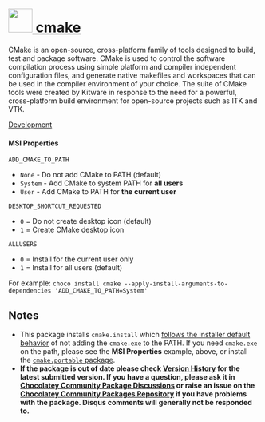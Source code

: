 # [<img src="https://cdn.jsdelivr.net/gh/chocolatey-community/chocolatey-packages@5633c4413a8b71f75f379190546a0047c0e0b12b/icons/cmake.png" height="48" width="48" /> cmake](https://chocolatey.org/packages/cmake)

CMake is an open-source, cross-platform family of tools designed to build, test and package software. CMake is used to control the software compilation process using simple platform and compiler independent configuration files, and generate native makefiles and workspaces that can be used in the compiler environment of your choice. The suite of CMake tools were created by Kitware in response to the need for a powerful, cross-platform build environment for open-source projects such as ITK and VTK.

[Development](https://www.cmake.org/developer-resources/)

#### MSI Properties

`ADD_CMAKE_TO_PATH`
- `None` - Do not add CMake to PATH (default)
- `System` - Add CMake to system PATH for __all users__
- `User` - Add CMake to PATH for __the current user__

`DESKTOP_SHORTCUT_REQUESTED`
- `0` = Do not create desktop icon (default)
- `1` = Create CMake desktop icon

`ALLUSERS`
- `0` = Install for the current user only
- `1` = Install for all users (default)

For example: `choco install cmake --apply-install-arguments-to-dependencies 'ADD_CMAKE_TO_PATH=System'`

## Notes

- This package installs `cmake.install` which [follows the installer default behavior](https://gitlab.kitware.com/cmake/cmake/-/issues/21465) of not adding the `cmake.exe` to the PATH. If you need `cmake.exe` on the path, please see the **MSI Properties** example, above, or install the [`cmake.portable` package](https://community.chocolatey.org/packages/cmake.portable).
- **If the package is out of date please check [Version History](#versionhistory) for the latest submitted version. If you have a question, please ask it in [Chocolatey Community Package Discussions](https://github.com/chocolatey-community/chocolatey-packages/discussions) or raise an issue on the [Chocolatey Community Packages Repository](https://github.com/chocolatey-community/chocolatey-packages/issues) if you have problems with the package. Disqus comments will generally not be responded to.**

